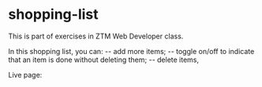 # shopping-list

This is part of exercises in ZTM Web Developer class.

In this shopping list, you can:
-- add more items;
-- toggle on/off to indicate that an item is done without deleting them;
-- delete items,

Live page: 
